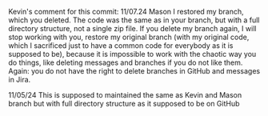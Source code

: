 Kevin's comment for this commit: 
11/07.24 Mason I restored my branch, which you deleted. The code was the same as in your branch, but with a full directory structure, not a single zip file. 
If you delete my branch again, I will stop working with you, restore my original branch (with my original code, which I sacrificed just to have a common code
for everybody as it is supposed to be), because it is impossible to work with the chaotic way you do things, like deleting messages and branches if you do not
like them. Again: you do not have the right to delete  branches in GitHub and messages in Jira.

11/05/24 This is supposed to maintained the same as Kevin and Mason branch but with full directory
structure as it supposed to be on GitHub